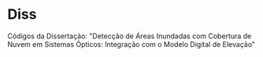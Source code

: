 # Diss
 Códigos da Dissertação: "Detecção de Áreas Inundadas com Cobertura de Nuvem em Sistemas Ópticos: Integração com o Modelo Digital de Elevação"
